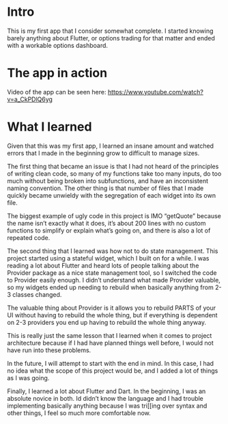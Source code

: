 # Intro

This is my first app that I consider somewhat complete. I started knowing barely anything about Flutter, or options trading for that matter and ended with a workable options dashboard.



# The app in action

Video of the app can be seen here:
https://www.youtube.com/watch?v=a_CkPDlQ6yg



# What I learned

Given that this was my first app, I learned an insane amount and watched errors that I made in the beginning grow to difficult to manage sizes.

The first thing that became an issue is that I had not heard of the principles of writing clean code, so many of my functions take too many inputs, do too much without being broken into subfunctions, and have an inconsistent naming convention. The other thing is that number of files that I made quickly became unwieldy with the segregation of each widget into its own file.

The biggest example of ugly code in this project is IMO “getQuote” because the name isn’t exactly what it does, it’s about 200 lines with no custom functions to simplify or explain what’s going on, and there is also a lot of repeated code.

The second thing that I learned was how not to do state management. This project started using a stateful widget, which I built on for a while. I was reading a lot about Flutter and heard lots of people talking about the Provider package as a nice state management tool, so I switched the code to Provider easily enough. I didn’t understand what made Provider valuable, so my widgets ended up needing to rebuild when basically anything from 2-3 classes changed.

The valuable thing about Provider is it allows you to rebuild PARTS of your UI without having to rebuild the whole thing, but if everything is dependent on 2-3 providers you end up having to rebuild the whole thing anyway.

This is really just the same lesson that I learned when it comes to project architecture because if I had have planned things well before, I would not have run into these problems.

In the future, I will attempt to start with the end in mind. In this case, I had no idea what the scope of this project would be, and I added a lot of things as I was going.

Finally, I learned a lot about Flutter and Dart. In the beginning, I was an absolute novice in both. Id didn’t know the language and I had trouble implementing basically anything because I was tri[[ing over syntax and other things, I feel so much more comfortable now.